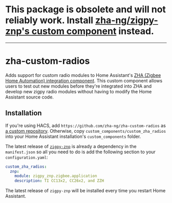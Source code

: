 # This package is obsolete and will not reliably work. Install [zha-ng/zigpy-znp's custom component](https://github.com/zha-ng/zigpy-znp/blob/dev/custom_components/zha_custom_radios.py) instead.

----

# zha-custom-radios

Adds support for custom radio modules to Home Assistant's [ZHA (Zigbee Home Automation) integration component](https://www.home-assistant.io/integrations/zha/). This custom component allows users to test out new modules before they're integrated into ZHA and develop new zigpy radio modules without having to modify the Home Assistant source code.

## Installation

If you're using HACS, add `https://github.com/zha-ng/zha-custom-radios` as [a custom repository](https://hacs.xyz/docs/faq/custom_repositories). Otherwise, copy `custom_components/custom_zha_radios` into your Home Assistant installation's `custom_components` folder.

The latest release of [`zigpy-znp`](https://github.com/zha-ng/zigpy-znp) is already a dependency in the `manifest.json` so all you need to do is add the following section to your `configuration.yaml`:

```yaml
custom_zha_radios:
  znp:
    module: zigpy_znp.zigbee.application
    description: TI CC13x2, CC26x2, and ZZH
```

The latest release of `zigpy-znp` will be installed every time you restart Home Assistant.
